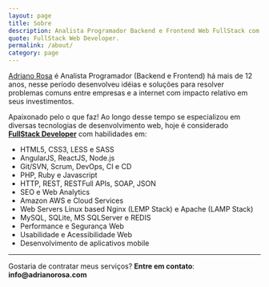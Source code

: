 ```yaml
---
layout: page
title: Sobre
description: Analista Programador Backend e Frontend Web FullStack com conhecimentos em PHP HTML5 CSS LESS e SEO.
quote: FullStack Web Developer.
permalink: /about/
category: page
---
```


[Adriano Rosa](/) é Analista Programador (Backend e Frontend) há mais de 12 anos, nesse período desenvolveu 
idéias e soluções para resolver problemas comuns entre empresas e a internet com impacto relativo em seus 
investimentos.

Apaixonado pelo o que faz! Ao longo desse tempo se especializou em diversas tecnologias de desenvolvimento 
web, hoje é considerado **[FullStack Developer](/about/)** com habilidades em:

- HTML5, CSS3, LESS e SASS
- AngularJS, ReactJS, Node.js
- Git/SVN, Scrum, DevOps, CI e CD
- PHP, Ruby e Javascript
- HTTP, REST, RESTFull APIs, SOAP, JSON
- SEO e Web Analytics
- Amazon AWS e Cloud Services
- Web Servers Linux based Nginx (LEMP Stack) e Apache (LAMP Stack)
- MySQL, SQLite, MS SQLServer e REDIS
- Performance e Segurança Web
- Usabilidade e Acessibilidade Web
- Desenvolvimento de aplicativos mobile

<hr>

Gostaria de contratar meus serviços? **Entre em contato**: **&#105;&#110;&#102;&#111;&#064;&#097;&#100;&#114;&#105;&#097;&#110;&#111;&#114;&#111;&#115;&#097;&#046;&#099;&#111;&#109;**

